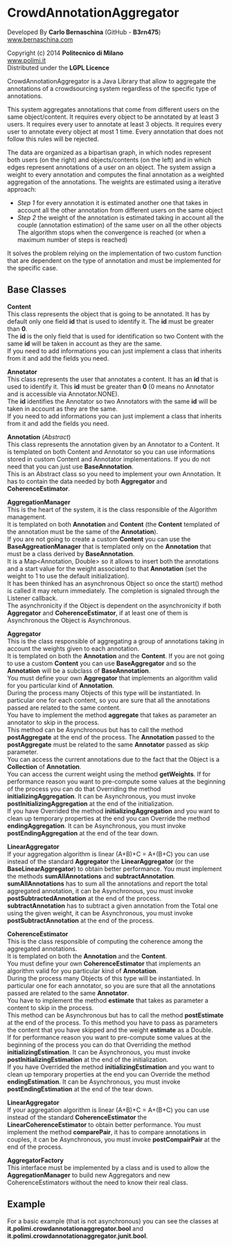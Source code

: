 CrowdAnnotationAggregator
=====================

Developed By __Carlo Bernaschina__ (GitHub - __B3rn475__)  
www.bernaschina.com

Copyright (c) 2014 __Politecnico di Milano__  
www.polimi.it  
Distributed under the __LGPL Licence__

CrowdAnnotationAggregator is a Java Library that allow to aggregate the annotations of a crowdsourcing system regardless of the specific type of annotations.

This system aggregates annotations that come from different users on the same object/content.
It requires every object to be annotated by at least 3 users.
It requires every user to annotate at least 3 objects.
It requires every user to annotate every object at most 1 time.
Every annotation that does not follow this rules will be rejected.

The data are organized as a bipartisan graph, in which nodes represent both users (on the right) and objects/contents (on the left) and in which edges represent annotations of a user on an object.
The system assign a weight to every annotation and computes the final annotation as a weighted aggregation of the annotations.
The weights are estimated using a iterative approach:
 - _Step_ _1_ for every annotation it is estimated another one that takes in account all the other annotation from different users on the same object  
 - _Step_ _2_ the weight of the annotation is estimated taking in account all the couple (annotation estimation) of the same user on all the other objects  
The algorithm stops when the convergence is reached (or when a maximum number of steps is reached)

It solves the problem relying on the implementation of two custom function that are dependent on the type of annotation and must be implemented for the specific case.

Base Classes
---------------------

__Content__  
This class represents the object that is going to be annotated. It has by default only one field __id__ that is used to identify it. The __id__ must be greater than __0__.  
The __id__ is the only field that is used for identification so two Content with the same __id__ will be taken in account as they are the same.  
If you need to add informations you can just implement a class that inherits from it and add the fields you need.

__Annotator__  
This class represents the user that annotates a content. It has an __id__ that is used to identify it. This __id__ must be greater than __0__ (0 means no Annotator and is accessible via Annotator.NONE).  
The __id__ identifies the Annotator so two Annotators with the same __id__ will be taken in account as they are the same.  
If you need to add informations you can just implement a class that inherits from it and add the fields you need.

__Annotation__ (_Abstract_)  
This class represents the annotation given by an Annotator to a Content.
It is templated on both Content and Annotator so you can use informations stored in custom Content and Annotator implementations. If you do not need that you can just use __BaseAnnotation__.  
This is an Abstract class so you need to implement your own Annotation. It has to contain the data needed by both __Aggregator__ and __CoherenceEstimator__.

__AggregationManager__  
This is the heart of the system, it is the class responsible of the Algorithm management.  
It is templated on both __Annotation__ and __Content__ (the __Content__ templated of the annotation must be the same of the __Annotation__).  
If you are not going to create a custom __Content__ you can use the __BaseAggreationManager__ that is templated only on the __Annotation__ that must be a class derived by __BaseAnnotation__.  
It is a Map<Annotation, Double> so it allows to insert both the annotations and a start value for the weight associated to that __Annotation__ (set the weight to 1 to use the default initialization).  
It has been thinked has an asynchronous Object so once the start() method is called it may return immediately. The completion is signaled through the Listener callback.  
The asynchronicity if the Object is dependent on the asynchronicity if both __Aggregator__ and __CoherenceEstimator__, if at least one of them is Asynchronous the Object is Asynchronous.

__Aggregator__  
This is the class responsible of aggregating a group of annotations taking in account the weights given to each annotation.  
It is templated on both the __Annotation__ and the __Content__. If you are not going to use a custom __Content__ you can use __BaseAggregator__ and so the __Annotation__ will be a subclass of __BaseAnnotation__.  
You must define your own __Aggregator__ that implements an algorithm valid for you particular kind of __Annotation__.  
During the process many Objects of this type will be instantiated. In particular one for each content, so you are sure that all the annotations passed are related to the same content.  
You have to implement the method __aggregate__ that takes as parameter an annotator to skip in the process.  
This method can be Asynchronous but has to call the method __postAggregate__ at the end of the process. The __Annotation__ passed to the __postAggregate__ must be related to the same __Annotator__ passed as skip parameter.  
You can access the current annotations due to the fact that the Object is a __Collection__ of __Annotation__.  
You can access the current weight using the method __getWeights__.
If for performance reason you want to pre-compute some values at the beginning of the process you can do that Overriding the method __initializingAggregation__.  It can be Asynchronous, you must invoke __postInitializingAggregation__ at the end of the initialization.  
If you have Overrided the method __initializingAggregation__ and you want to clean up temporary properties at the end you can Override the method __endingAggregation__.  It can be Asynchronous, you must invoke __postEndingAggregation__ at the end of the tear down.  


__LinearAggregator__  
If your aggregation algorithm is linear (A+B)+C = A+(B+C) you can use instead of the standard __Aggregator__ the __LinearAggregator__ (or the __BaseLinearAggregator__) to obtain better performance.
You must implement the methods __sumAllAnnotations__ and __subtractAnnotation__.
__sumAllAnnotations__ has to sum all the annotations and report the total aggregated annotation, it can be Asynchronous, you must invoke __postSubtractedAnnotation__ at the end of the process.  
__subtractAnnotation__ has to subtract a given annotation from the Total one using the given weight, it can be Asynchronous, you must invoke __postSubtractAnnotation__ at the end of the process.  

__CoherenceEstimator__  
This is the class responsible of computing the coherence among the aggregated annotations.  
It is templated on both the __Annotation__ and  the __Content__.  
You must define your own __CoherenceEstimator__ that implements an algorithm valid for you particular kind of __Annotation__.  
During the process many Objects of this type will be instantiated. In particular one for each annotator, so you are sure that all the annotations passed are related to the same __Annotator__.  
You have to implement the method __estimate__ that takes as parameter a content to skip in the process.  
This method can be Asynchronous but has to call the method __postEstimate__ at the end of the process. To this method you have to pass as parameters the content that you have skipped and the weight __estimate__ as a Double.  
If for performance reason you want to pre-compute some values at the beginning of the process you can do that Overriding the method __initializingEstimation__.  It can be Asynchronous, you must invoke __postInitializingEstimation__ at the end of the initialization.  
If you have Overrided the method __initializingEstimation__ and you want to clean up temporary properties at the end you can Override the method __endingEstimation__.  It can be Asynchronous, you must invoke __postEndingEstimation__ at the end of the tear down.  

__LinearAggregator__  
If your aggregation algorithm is linear (A+B)+C = A+(B+C) you can use instead of the standard __CoherenceEstimator__ the __LinearCoherenceEstimator__ to obtain better performance.
You must implement the method __comparePair__, it has to compare annotations in couples, it can be Asynchronous, you must invoke __postCompairPair__ at the end of the process.  

__AggregatorFactory__  
This interface must be implemented by a class and is used to allow the __AggregationManager__ to build new Aggregators and new CoherenceEstimators without the need to know their real class.

Example
---------------------------
For a basic example (that is not asynchronous) you can see the classes at __it.polimi.crowdannotationaggregator.bool__ and __it.polimi.crowdannotationaggregator.junit.bool__.
